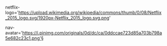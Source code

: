 netflix-logo='https://upload.wikimedia.org/wikipedia/commons/thumb/0/08/Netflix_2015_logo.svg/1920px-Netflix_2015_logo.svg.png'



nav-avatar='https://i.pinimg.com/originals/0d/dc/ca/0ddccae723d85a703b798a5e682c23c1.png'§